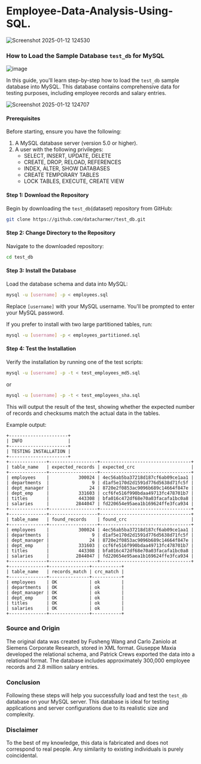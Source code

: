 # Employee-Data-Analysis-Using-SQL.

![Screenshot 2025-01-12 124530](https://github.com/user-attachments/assets/f0232738-cc96-46a8-b43b-711362ce8831)


### How to Load the Sample Database `test_db` for MySQL

![image](https://github.com/user-attachments/assets/bf49ee56-9730-4ba5-afe5-f370dcf605b4)

In this guide, you'll learn step-by-step how to load the `test_db` sample database into MySQL. This database contains comprehensive data for testing purposes, including employee records and salary entries.

![Screenshot 2025-01-12 124707](https://github.com/user-attachments/assets/2c1f4662-445b-41ed-834e-424b2344713d)


#### Prerequisites
Before starting, ensure you have the following:
1. A MySQL database server (version 5.0 or higher).
2. A user with the following privileges:
   - SELECT, INSERT, UPDATE, DELETE
   - CREATE, DROP, RELOAD, REFERENCES
   - INDEX, ALTER, SHOW DATABASES
   - CREATE TEMPORARY TABLES
   - LOCK TABLES, EXECUTE, CREATE VIEW

#### Step 1: Download the Repository
Begin by downloading the `test_db`(dataset) repository from GitHub:
```sh
git clone https://github.com/datacharmer/test_db.git
```

#### Step 2: Change Directory to the Repository
Navigate to the downloaded repository:
```sh
cd test_db
```

#### Step 3: Install the Database
Load the database schema and data into MySQL:
```sh
mysql -u [username] -p < employees.sql
```
Replace `[username]` with your MySQL username. You'll be prompted to enter your MySQL password.

If you prefer to install with two large partitioned tables, run:
```sh
mysql -u [username] -p < employees_partitioned.sql
```

#### Step 4: Test the Installation
Verify the installation by running one of the test scripts:
```sh
mysql -u [username] -p -t < test_employees_md5.sql
```
or
```sh
mysql -u [username] -p -t < test_employees_sha.sql
```
This will output the result of the test, showing whether the expected number of records and checksums match the actual data in the tables.

Example output:
```
+----------------------+
| INFO                 |
+----------------------+
| TESTING INSTALLATION |
+----------------------+
+--------------+------------------+----------------------------------+
| table_name   | expected_records | expected_crc                     |
+--------------+------------------+----------------------------------+
| employees    |           300024 | 4ec56ab5ba37218d187cf6ab09ce1aa1 |
| departments  |                9 | d1af5e170d2d1591d776d5638d71fc5f |
| dept_manager |               24 | 8720e2f0853ac9096b689c14664f847e |
| dept_emp     |           331603 | ccf6fe516f990bdaa49713fc478701b7 |
| titles       |           443308 | bfa016c472df68e70a03facafa1bc0a8 |
| salaries     |          2844047 | fd220654e95aea1b169624ffe3fca934 |
+--------------+------------------+----------------------------------+
+--------------+------------------+----------------------------------+
| table_name   | found_records    | found_crc                        |
+--------------+------------------+----------------------------------+
| employees    |           300024 | 4ec56ab5ba37218d187cf6ab09ce1aa1 |
| departments  |                9 | d1af5e170d2d1591d776d5638d71fc5f |
| dept_manager |               24 | 8720e2f0853ac9096b689c14664f847e |
| dept_emp     |           331603 | ccf6fe516f990bdaa49713fc478701b7 |
| titles       |           443308 | bfa016c472df68e70a03facafa1bc0a8 |
| salaries     |          2844047 | fd220654e95aea1b169624ffe3fca934 |
+--------------+------------------+----------------------------------+
+--------------+---------------+-----------+
| table_name   | records_match | crc_match |
+--------------+---------------+-----------+
| employees    | OK            | ok        |
| departments  | OK            | ok        |
| dept_manager | OK            | ok        |
| dept_emp     | OK            | ok        |
| titles       | OK            | ok        |
| salaries     | OK            | ok        |
+--------------+---------------+-----------+
```

### Source and Origin
The original data was created by Fusheng Wang and Carlo Zaniolo at Siemens Corporate Research, stored in XML format. Giuseppe Maxia developed the relational schema, and Patrick Crews exported the data into a relational format. The database includes approximately 300,000 employee records and 2.8 million salary entries.

### Conclusion
Following these steps will help you successfully load and test the `test_db` database on your MySQL server. This database is ideal for testing applications and server configurations due to its realistic size and complexity.

### Disclaimer
To the best of my knowledge, this data is fabricated and does not correspond to real people. Any similarity to existing individuals is purely coincidental.
